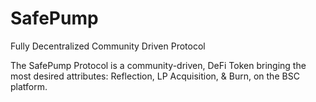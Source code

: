 # SafePump

Fully Decentralized Community Driven Protocol

The SafePump Protocol is a community-driven, DeFi Token bringing the most desired attributes: Reflection, LP Acquisition, & Burn, on the BSC platform.
